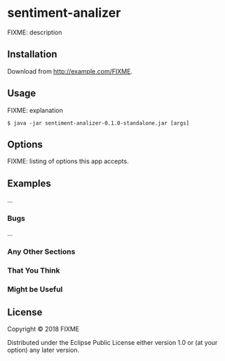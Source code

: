 # sentiment-analizer

FIXME: description

## Installation

Download from http://example.com/FIXME.

## Usage

FIXME: explanation

    $ java -jar sentiment-analizer-0.1.0-standalone.jar [args]

## Options

FIXME: listing of options this app accepts.

## Examples

...

### Bugs

...

### Any Other Sections
### That You Think
### Might be Useful

## License

Copyright © 2018 FIXME

Distributed under the Eclipse Public License either version 1.0 or (at
your option) any later version.
